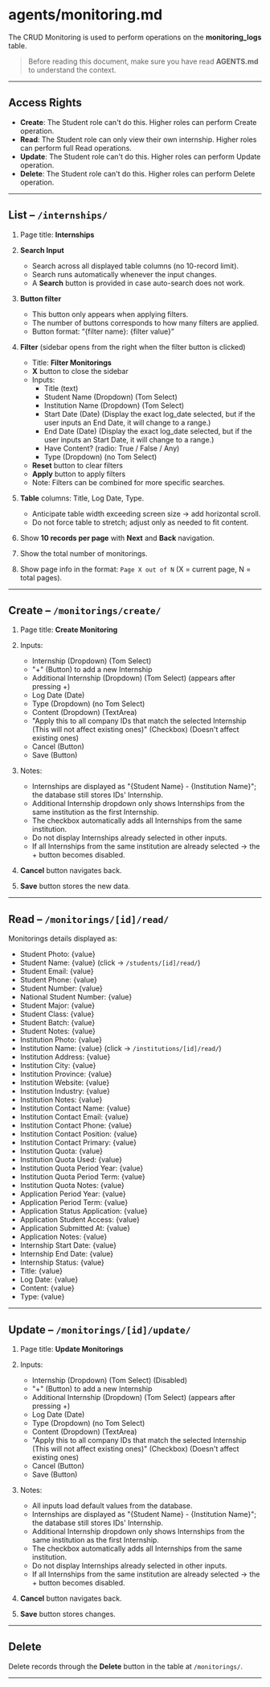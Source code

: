 # agents/monitoring.md

The CRUD Monitoring is used to perform operations on the **monitoring_logs** table.

> Before reading this document, make sure you have read **AGENTS.md** to understand the context.

---

## Access Rights
* **Create**: The Student role can't do this. Higher roles can perform Create operation.  
* **Read**: The Student role can only view their own internship. Higher roles can perform full Read operations.  
* **Update**: The Student role can't do this. Higher roles can perform Update operation.  
* **Delete**: The Student role can't do this. Higher roles can perform Delete operation.  

---

## List – `/internships/`
1. Page title: **Internships**

2. **Search Input**  
   * Search across all displayed table columns (no 10-record limit).  
   * Search runs automatically whenever the input changes.  
   * A **Search** button is provided in case auto-search does not work.

3. **Button filter**
   * This button only appears when applying filters.
   * The number of buttons corresponds to how many filters are applied.
   * Button format: “{filter name}: {filter value}”

4. **Filter** (sidebar opens from the right when the filter button is clicked)  
   * Title: **Filter Monitorings**  
   * **X** button to close the sidebar  
   * Inputs:
     * Title (text)
     * Student Name (Dropdown) (Tom Select)
     * Institution Name (Dropdown) (Tom Select)
     * Start Date (Date) (Display the exact log_date selected, but if the user inputs an End Date, it will change to a range.)
     * End Date (Date) (Display the exact log_date selected, but if the user inputs an Start Date, it will change to a range.)
     * Have Content? (radio: True / False / Any)
     * Type (Dropdown) (no Tom Select)
   * **Reset** button to clear filters  
   * **Apply** button to apply filters  
   * Note: Filters can be combined for more specific searches.  

5. **Table** columns: Title, Log Date, Type.
   * Anticipate table width exceeding screen size → add horizontal scroll.  
   * Do not force table to stretch; adjust only as needed to fit content.  

6. Show **10 records per page** with **Next** and **Back** navigation.

7. Show the total number of monitorings.

8. Show page info in the format: `Page X out of N` (X = current page, N = total pages).  

---

## Create – `/monitorings/create/`
1. Page title: **Create Monitoring**  
2. Inputs:  
   * Internship (Dropdown) (Tom Select)
   * "+" (Button) to add a new Internship
   * Additional Internship (Dropdown) (Tom Select) (appears after pressing +)
   * Log Date (Date)
   * Type (Dropdown) (no Tom Select)
   * Content (Dropdown) (TextArea)
   * "Apply this to all company IDs that match the selected Internship (This will not affect existing ones)" (Checkbox) (Doesn't affect existing ones)
   * Cancel (Button)
   * Save (Button)

3. Notes:
   * Internships are displayed as "{Student Name} - {Institution Name}"; the database still stores IDs' Internship.
   * Additional Internship dropdown only shows Internships from the same institution as the first Internship.  
   * The checkbox automatically adds all Internships from the same institution.
   * Do not display Internships already selected in other inputs.  
   * If all Internships from the same institution are already selected → the + button becomes disabled.  

4. **Cancel** button navigates back.  
5. **Save** button stores the new data.  

---

## Read – `/monitorings/[id]/read/`
Monitorings details displayed as:  
* Student Photo: {value}
* Student Name: {value} (click → `/students/[id]/read/`)  
* Student Email: {value}
* Student Phone: {value}
* Student Number: {value}
* National Student Number: {value}
* Student Major: {value}
* Student Class: {value}
* Student Batch: {value}
* Student Notes: {value}
* Institution Photo: {value}
* Institution Name: {value} (click → `/institutions/[id]/read/`)  
* Institution Address: {value}
* Institution City: {value}
* Institution Province: {value}
* Institution Website: {value}
* Institution Industry: {value}
* Institution Notes: {value}
* Institution Contact Name: {value}
* Institution Contact Email: {value}
* Institution Contact Phone: {value}
* Institution Contact Position: {value}
* Institution Contact Primary: {value}
* Institution Quota: {value}
* Institution Quota Used: {value}
* Institution Quota Period Year: {value}
* Institution Quota Period Term: {value}
* Institution Quota Notes: {value}
* Application Period Year: {value}
* Application Period Term: {value}
* Application Status Application: {value}
* Application Student Access: {value}
* Application Submitted At: {value}
* Application Notes: {value}
* Internship Start Date: {value}
* Internship End Date: {value}
* Internship Status: {value}
* Title: {value}
* Log Date: {value}
* Content: {value}
* Type: {value}

---

## Update – `/monitorings/[id]/update/`
1. Page title: **Update Monitorings**  
2. Inputs:  
   * Internship (Dropdown) (Tom Select) (Disabled)
   * "+" (Button) to add a new Internship
   * Additional Internship (Dropdown) (Tom Select) (appears after pressing +)
   * Log Date (Date)
   * Type (Dropdown) (no Tom Select)
   * Content (Dropdown) (TextArea)
   * "Apply this to all company IDs that match the selected Internship (This will not affect existing ones)" (Checkbox) (Doesn't affect existing ones)
   * Cancel (Button)
   * Save (Button)

3. Notes:
   * All inputs load default values from the database.  
   * Internships are displayed as "{Student Name} - {Institution Name}"; the database still stores IDs' Internship.
   * Additional Internship dropdown only shows Internships from the same institution as the first Internship.  
   * The checkbox automatically adds all Internships from the same institution.
   * Do not display Internships already selected in other inputs.  
   * If all Internships from the same institution are already selected → the + button becomes disabled.  

4. **Cancel** button navigates back.  
5. **Save** button stores changes.  

---

## Delete
Delete records through the **Delete** button in the table at `/monitorings/`.  

---